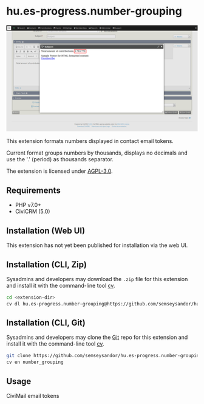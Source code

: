 # hu.es-progress.number-grouping

![Screenshot](images/screenshot.png)

This extension formats numbers displayed in contact email tokens.

Current format groups numbers by thousands, displays no decimals and use the '.' (period)
as thousands separator.

The extension is licensed under [AGPL-3.0](LICENSE.txt).

## Requirements

* PHP v7.0+
* CiviCRM (5.0)

## Installation (Web UI)

This extension has not yet been published for installation via the web UI.

## Installation (CLI, Zip)

Sysadmins and developers may download the `.zip` file for this extension and
install it with the command-line tool [cv](https://github.com/civicrm/cv).

```bash
cd <extension-dir>
cv dl hu.es-progress.number-grouping@https://github.com/semseysandor/hu.es-progress.number-grouping/archive/master.zip
```

## Installation (CLI, Git)

Sysadmins and developers may clone the [Git](https://en.wikipedia.org/wiki/Git) repo for this extension and
install it with the command-line tool [cv](https://github.com/civicrm/cv).

```bash
git clone https://github.com/semseysandor/hu.es-progress.number-grouping.git
cv en number_grouping
```

## Usage

CiviMail email tokens
